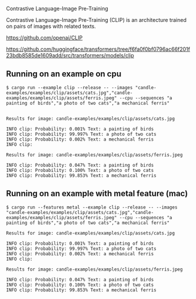 Contrastive Language-Image Pre-Training 

Contrastive Language-Image Pre-Training (CLIP) is an architecture trained on
pairs of images with related texts.

https://github.com/openai/CLIP

https://github.com/huggingface/transformers/tree/f6fa0f0bf0796ac66f201f23bdb8585de1609add/src/transformers/models/clip



## Running on an example on cpu

```
$ cargo run --example clip --release -- --images "candle-examples/examples/clip/assets/cats.jpg","candle-examples/examples/clip/assets/ferris.jpeg" --cpu --sequences "a painting of birds","a photo of two cats","a mechanical ferris" 


Results for image: candle-examples/examples/clip/assets/cats.jpg

INFO clip: Probability: 0.001% Text: a painting of birds 
INFO clip: Probability: 99.997% Text: a photo of two cats 
INFO clip: Probability: 0.002% Text: a mechanical ferris 
INFO clip: 

Results for image: candle-examples/examples/clip/assets/ferris.jpeg

INFO clip: Probability: 0.047% Text: a painting of birds 
INFO clip: Probability: 0.100% Text: a photo of two cats 
INFO clip: Probability: 99.853% Text: a mechanical ferris 
```


## Running on an example with metal feature (mac)

```
$ cargo run --features metal --example clip --release -- --images "candle-examples/examples/clip/assets/cats.jpg","candle-examples/examples/clip/assets/ferris.jpeg" --cpu --sequences "a painting of birds","a photo of two cats","a mechanical ferris" 

Results for image: candle-examples/examples/clip/assets/cats.jpg

INFO clip: Probability: 0.001% Text: a painting of birds 
INFO clip: Probability: 99.997% Text: a photo of two cats 
INFO clip: Probability: 0.002% Text: a mechanical ferris 
INFO clip: 

Results for image: candle-examples/examples/clip/assets/ferris.jpeg

INFO clip: Probability: 0.047% Text: a painting of birds 
INFO clip: Probability: 0.100% Text: a photo of two cats 
INFO clip: Probability: 99.853% Text: a mechanical ferris
```
